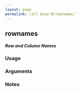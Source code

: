 ```yaml
---
layout: page
permalink: /all-base-R/rownames/
---
```


## __rownames__

#### _Row and Column Names_

### Usage

### Arguments

### Notes
